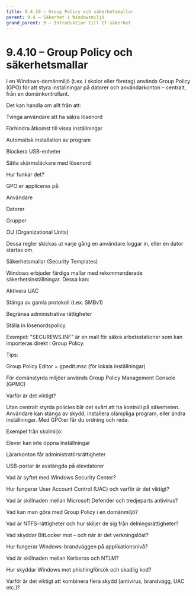 ```yaml
---
title: 9.4.10 – Group Policy och säkerhetsmallar
parent: 9.4 – Säkerhet i Windowsmiljö
grand_parent: 9 – Introduktion till IT-säkerhet
---
```

# 9.4.10 – Group Policy och säkerhetsmallar

I en Windows-domänmiljö (t.ex. i skolor eller företag) används Group Policy (GPO) för att styra inställningar på datorer och användarkonton – centralt, från en domänkontrollant.

Det kan handla om allt från att:

Tvinga användare att ha säkra lösenord

Förhindra åtkomst till vissa inställningar

Automatisk installation av program

Blockera USB-enheter

Sätta skärmsläckare med lösenord

Hur funkar det?

GPO:er appliceras på:

Användare

Datorer

Grupper

OU (Organizational Units)

Dessa regler skickas ut varje gång en användare loggar in, eller en dator startas om.

Säkerhetsmallar (Security Templates)

Windows erbjuder färdiga mallar med rekommenderade säkerhetsinställningar. Dessa kan:

Aktivera UAC

Stänga av gamla protokoll (t.ex. SMBv1)

Begränsa administrativa rättigheter

Ställa in lösenordspolicy

Exempel: "SECUREWS.INF" är en mall för säkra arbetsstationer som kan importeras direkt i Group Policy.

Tips:

Group Policy Editor = gpedit.msc (för lokala inställningar)

För domänstyrda miljöer används Group Policy Management Console (GPMC)

Varför är det viktigt?

Utan centralt styrda policies blir det svårt att ha kontroll på säkerheten. Användare kan stänga av skydd, installera olämpliga program, eller ändra inställningar. Med GPO:er får du ordning och reda.

Exempel från skolmiljö:

Elever kan inte öppna Inställningar

Lärarkonton får administratörsrättigheter

USB-portar är avstängda på elevdatorer

Vad är syftet med Windows Security Center?

Hur fungerar User Account Control (UAC) och varför är det viktigt?

Vad är skillnaden mellan Microsoft Defender och tredjeparts antivirus?

Vad kan man göra med Group Policy i en domänmiljö?

Vad är NTFS-rättigheter och hur skiljer de sig från delningsrättigheter?

Vad skyddar BitLocker mot – och när är det verkningslöst?

Hur fungerar Windows-brandväggen på applikationsnivå?

Vad är skillnaden mellan Kerberos och NTLM?

Hur skyddar Windows mot phishingförsök och skadlig kod?

Varför är det viktigt att kombinera flera skydd (antivirus, brandvägg, UAC etc.)?

